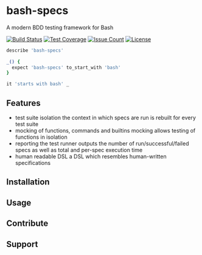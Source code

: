 # bash-specs 

A modern BDD testing framework for Bash

[![Build Status](https://travis-ci.org/helpermethod/bash-specs.svg?branch=master)](https://travis-ci.org/helpermethod/bash-specs)
[![Test Coverage](https://codeclimate.com/github/helpermethod/bash-specs/badges/coverage.svg)](https://codeclimate.com/github/helpermethod/bash-specs/coverage)
[![Issue Count](https://codeclimate.com/github/helpermethod/bash-specs/badges/issue_count.svg)](https://codeclimate.com/github/helpermethod/bash-specs)
[![License](https://img.shields.io/badge/license-GPLv3-blue.svg)](https://github.com/helpermethod/bash-specs/blob/master/COPYING)

```bash
describe 'bash-specs'
    
_() {
  expect 'bash-specs' to_start_with 'bash'
}

it 'starts with bash' _
```

## Features

* test suite isolation 
  the context in which specs are run is rebuilt for every test suite
* mocking of functions, commands and builtins
  mocking allows testing of functions in isolation
* reporting
  the test runner outputs the number of run/successful/failed specs as well as total and per-spec execution time  
* human readable DSL
  a DSL which resembles human-written specifications

## Installation

<!-- How do I install bash-specs? -->

## Usage

## Contribute

## Support

